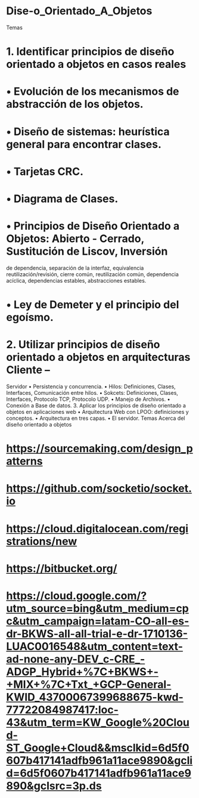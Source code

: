 # Dise-o_Orientado_A_Objetos
Temas
# 1. Identificar principios de diseño orientado a objetos en casos reales
# • Evolución de los mecanismos de abstracción de los objetos.
# • Diseño de sistemas: heurística general para encontrar clases.
# • Tarjetas CRC.
# • Diagrama de Clases.
# • Principios de Diseño Orientado a Objetos: Abierto - Cerrado, Sustitución de Liscov, Inversión
de dependencia, separación de la interfaz, equivalencia reutilización/revisión, cierre común,
reutilización común, dependencia acíclica, dependencias estables, abstracciones estables.
# • Ley de Demeter y el principio del egoísmo.
# 2. Utilizar principios de diseño orientado a objetos en arquitecturas Cliente –
Servidor
• Persistencia y concurrencia.
• Hilos: Definiciones, Clases, Interfaces, Comunicación entre hilos.
• Sokcets: Definiciones, Clases, Interfaces, Protocolo TCP, Protocolo UDP.
• Manejo de Archivos.
• Conexión a Base de datos.
3. Aplicar los principios de diseño orientado a objetos en aplicaciones web
• Arquitectura Web con LPOO: definiciones y conceptos.
• Arquitectura en tres capas.
• El servidor.
Temas Acerca del diseño orientado a objetos
# https://sourcemaking.com/design_patterns
# https://github.com/socketio/socket.io
# https://cloud.digitalocean.com/registrations/new
# https://bitbucket.org/
# https://cloud.google.com/?utm_source=bing&utm_medium=cpc&utm_campaign=latam-CO-all-es-dr-BKWS-all-all-trial-e-dr-1710136-LUAC0016548&utm_content=text-ad-none-any-DEV_c-CRE_-ADGP_Hybrid+%7C+BKWS+-+MIX+%7C+Txt_+GCP-General-KWID_43700067399688675-kwd-77722084987417:loc-43&utm_term=KW_Google%20Cloud-ST_Google+Cloud&&msclkid=6d5f0607b417141adfb961a11ace9890&gclid=6d5f0607b417141adfb961a11ace9890&gclsrc=3p.ds
